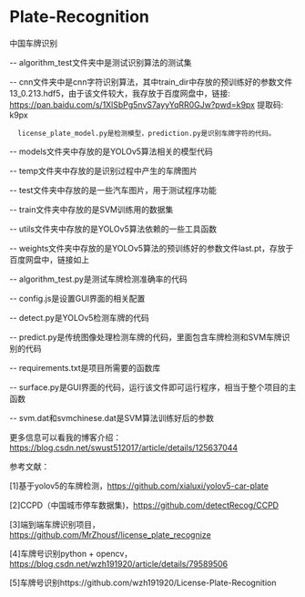 # Plate-Recognition
中国车牌识别

-- algorithm_test文件夹中是测试识别算法的测试集

-- cnn文件夹中是cnn字符识别算法，其中train_dir中存放的预训练好的参数文件13_0.213.hdf5，由于该文件较大，我存放于百度网盘中，链接: https://pan.baidu.com/s/1XlSbPg5nvS7ayyYqRR0GJw?pwd=k9px 提取码: k9px 
      
      license_plate_model.py是检测模型，prediction.py是识别车牌字符的代码。
      
-- models文件夹中存放的是YOLOv5算法相关的模型代码

-- temp文件夹中存放的是识别过程中产生的车牌图片

-- test文件夹中存放的是一些汽车图片，用于测试程序功能

-- train文件夹中存放的是SVM训练用的数据集

-- utils文件夹中存放的是YOLOv5算法依赖的一些工具函数

-- weights文件夹中存放的是YOLOv5算法的预训练好的参数文件last.pt，存放于百度网盘中，链接如上

-- algorithm_test.py是测试车牌检测准确率的代码

-- config.js是设置GUI界面的相关配置

-- detect.py是YOLOv5检测车牌的代码

-- predict.py是传统图像处理检测车牌的代码，里面包含车牌检测和SVM车牌识别的代码

-- requirements.txt是项目所需要的函数库

-- surface.py是GUI界面的代码，运行该文件即可运行程序，相当于整个项目的主函数

-- svm.dat和svmchinese.dat是SVM算法训练好后的参数

更多信息可以看我的博客介绍：https://blog.csdn.net/swust512017/article/details/125637044

参考文献：

[1]基于yolov5的车牌检测，https://github.com/xialuxi/yolov5-car-plate

[2]CCPD（中国城市停车数据集)，https://github.com/detectRecog/CCPD

[3]端到端车牌识别项目，https://github.com/MrZhousf/license_plate_recognize

[4]车牌号识别python + opencv，https://blog.csdn.net/wzh191920/article/details/79589506

[5]车牌号识别https://github.com/wzh191920/License-Plate-Recognition
